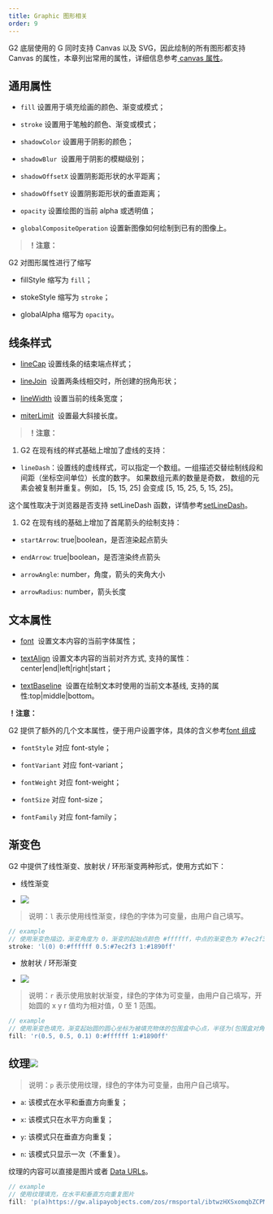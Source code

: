 ```yaml
---
title: Graphic 图形相关
order: 9
---
```


G2 底层使用的 G 同时支持 Canvas 以及 SVG，因此绘制的所有图形都支持 Canvas 的属性，本章列出常用的属性，详细信息参考[ canvas 属性](http://www.w3school.com.cn/tags/html_ref_canvas.asp)。

## 通用属性

- `fill` 设置用于填充绘画的颜色、渐变或模式；

- `stroke` 设置用于笔触的颜色、渐变或模式；

- `shadowColor` 设置用于阴影的颜色；

- `shadowBlur`  设置用于阴影的模糊级别；

- `shadowOffsetX` 设置阴影距形状的水平距离；

- `shadowOffsetY` 设置阴影距形状的垂直距离；

- `opacity` 设置绘图的当前 alpha 或透明值；

- `globalCompositeOperation` 设置新图像如何绘制到已有的图像上。

> **！注意：**

G2 对图形属性进行了缩写

- fillStyle 缩写为 `fill`；

- stokeStyle 缩写为 `stroke`；

- globalAlpha 缩写为 `opacity`。

## 线条样式

- [lineCap](http://www.w3school.com.cn/tags/canvas_linecap.asp) 设置线条的结束端点样式；

- [lineJoin](http://www.w3school.com.cn/tags/canvas_linejoin.asp)  设置两条线相交时，所创建的拐角形状；

- [lineWidth](http://www.w3school.com.cn/tags/canvas_linewidth.asp) 设置当前的线条宽度；

- [miterLimit](http://www.w3school.com.cn/tags/canvas_miterlimit.asp)  设置最大斜接长度。

> **！注意：**

1. G2 在现有线的样式基础上增加了虚线的支持：

- `lineDash`：设置线的虚线样式，可以指定一个数组。一组描述交替绘制线段和间距（坐标空间单位）长度的数字。 如果数组元素的数量是奇数， 数组的元素会被复制并重复。例如， [5, 15, 25] 会变成 [5, 15, 25, 5, 15, 25]。

这个属性取决于浏览器是否支持 setLineDash 函数，详情参考[setLineDash](https://developer.mozilla.org/en-US/docs/Web/API/CanvasRenderingContext2D/setLineDash)。

1. G2 在现有线的基础上增加了首尾箭头的绘制支持：

- `startArrow`: true|boolean，是否渲染起点箭头

- `endArrow`: true|boolean，是否渲染终点箭头

- `arrowAngle`: number，角度，箭头的夹角大小

- `arrowRadius`: number，箭头长度

## 文本属性

- [font](http://www.w3school.com.cn/tags/canvas_font.asp)  设置文本内容的当前字体属性；

- [textAlign](http://www.w3school.com.cn/tags/canvas_textalign.asp) 设置文本内容的当前对齐方式, 支持的属性：center|end|left|right|start；

- [textBaseline](http://www.w3school.com.cn/tags/canvas_textbaseline.asp)  设置在绘制文本时使用的当前文本基线, 支持的属性:top|middle|bottom。

**！注意：**

G2 提供了额外的几个文本属性，便于用户设置字体，具体的含义参考[font 组成](http://www.w3school.com.cn/tags/canvas_font.asp)

- `fontStyle` 对应 font-style；

- `fontVariant` 对应 font-variant；

- `fontWeight` 对应 font-weight；

- `fontSize` 对应 font-size；

- `fontFamily` 对应 font-family；

## 渐变色

G2 中提供了线性渐变、放射状 / 环形渐变两种形式，使用方式如下：

- 线性渐变

- ![](https://gw.alipayobjects.com/zos/rmsportal/ieWkhtoHOijxweuNFWdz.png#width=)

> 说明：`l` 表示使用线性渐变，绿色的字体为可变量，由用户自己填写。

```javascript
// example
// 使用渐变色描边，渐变角度为 0，渐变的起始点颜色 #ffffff，中点的渐变色为 #7ec2f3，结束的渐变色为 #1890ff
stroke: 'l(0) 0:#ffffff 0.5:#7ec2f3 1:#1890ff'
```

- 放射状 / 环形渐变

- ![](https://gw.alipayobjects.com/zos/rmsportal/qnvmbtSBGxQlcuVOWkdu.png#width=)

> 说明：`r` 表示使用放射状渐变，绿色的字体为可变量，由用户自己填写，开始圆的 x y r 值均为相对值，0 至 1 范围。

```javascript
// example
// 使用渐变色填充，渐变起始圆的圆心坐标为被填充物体的包围盒中心点，半径为(包围盒对角线长度 / 2) 的 0.1 倍，渐变的起始点颜色 #ffffff，中点的渐变色为 #7ec2f3，结束的渐变色为 #1890ff
fill: 'r(0.5, 0.5, 0.1) 0:#ffffff 1:#1890ff'
```

## 纹理![](https://gw.alipayobjects.com/zos/rmsportal/NjtjUimlJtmvXljsETAJ.png#width=)

> 说明：`p` 表示使用纹理，绿色的字体为可变量，由用户自己填写。

- `a`: 该模式在水平和垂直方向重复；

- `x`: 该模式只在水平方向重复；

- `y`: 该模式只在垂直方向重复；

- `n`: 该模式只显示一次（不重复）。

纹理的内容可以直接是图片或者 [Data URLs](https://developer.mozilla.org/en-US/docs/Web/HTTP/Basics_of_HTTP/Data_URIs)。

```javascript
// example
// 使用纹理填充，在水平和垂直方向重复图片
fill: 'p(a)https://gw.alipayobjects.com/zos/rmsportal/ibtwzHXSxomqbZCPMLqS.png'
```
